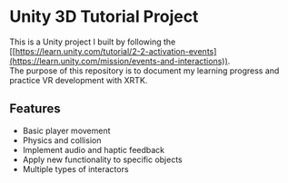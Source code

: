 # Unity 3D Tutorial Project

This is a Unity project I built by following the [[https://learn.unity.com/tutorial/2-2-activation-events](https://learn.unity.com/mission/events-and-interactions)).  
The purpose of this repository is to document my learning progress and practice VR development with XRTK.

## Features
- Basic player movement
- Physics and collision 
- Implement audio and haptic feedback
- Apply new functionality to specific objects
- Multiple types of interactors


